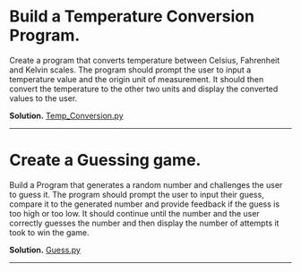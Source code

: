 # Build a Temperature Conversion Program.

Create a program that converts temperature between Celsius, Fahrenheit and Kelvin scales.
The program should prompt the user to input a temperature value and the origin unit of measurement. It should then 
convert the temperature to the other two units and display the converted values to the user. 

**Solution.**
[Temp_Conversion.py](https://github.com/edinabwari/PRODIGY_SD_02/blob/main/Temp_Conversion.py)

--- 
 # Create a Guessing game.

 Build a Program that generates a random number and challenges the 
 user to guess it. The program should prompt the user to input their guess, compare it to the 
 generated number and provide feedback if the guess is too high or too low. It should continue 
 until the number and the user correctly guesses the number and then display the number of attempts 
 it took to win the game.

 **Solution.**
[Guess.py](https://github.com/edinabwari/PRODIGY_SD_02/blob/main/Guess.py)


 ---